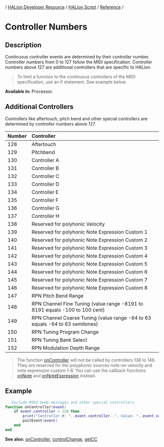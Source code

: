 / [HALion Developer Resource](../../HALion-Developer-Resource.md) / [HALion Script](./HALion-Script.md) / [Reference](./Reference.md) /

# Controller Numbers

## Description

Continuous controller events are determined by their controller number. Controller numbers from 0 to 127 follow the MIDI specification. Controller numbers above 127 are additional controllers that are specific to HALion.

>To limit a function to the continuous controllers of the MIDI specification, use an if statement. See example below.

**Available in:** Processor.

## Additional Controllers

Controllers like aftertouch, pitch bend and other special controllers are determined by controller numbers above 127.

|Number|Controller|
|:-|:-|
|128|Aftertouch|
|129|Pitchbend|
|130|Controller A|
|131|Controller B|
|132|Controller C|
|133|Controller D|
|134|Controller E|
|135|Controller F|
|136|Controller G|
|137|Controller H|
|138|Reserved for polyhonic Velocity|
|139|Reserved for polyhonic Note Expression Custom 1|
|140|Reserved for polyhonic Note Expression Custom 2|
|141|Reserved for polyhonic Note Expression Custom 3|
|142|Reserved for polyhonic Note Expression Custom 4|
|143|Reserved for polyhonic Note Expression Custom 5|
|144|Reserved for polyhonic Note Expression Custom 6|
|145|Reserved for polyhonic Note Expression Custom 7|
|146|Reserved for polyhonic Note Expression Custom 8|
|147|RPN Pitch Bend Range|
|148|RPN Channel Fine Tuning (value range -8191 to 8191 equals -100 to 100 cent)|
|149|RPN Channel Coarse Tuning (value range -64 to 63 equals -64 to 63 semitones)|
|150|RPN Tuning Program Change|
|151|RPN Tuning Bank Select|
|152|RPN Modulation Depth Range|

>The function [onController](./onController.md) will not be called by controllers 138 to 146. They are reserved for the polyphonic sources note-on velocity and note expression custom 1-8. You can use the callback functions [onNote](./onNote.md) and [onNoteExpression](./onNoteExpression.md) instead.

## Example

```lua
-- Exclude MIDI mode messages and other special controllers.
function onController(event)
    if event.controller < 120 then
        print("Controller #: "..event.controller..", Value: "..event.value)
        postEvent(event)
    end
end
```

**See also:**  [onController](./onController.md), [controlChange](./controlChange.md), [getCC](./getCC.md)